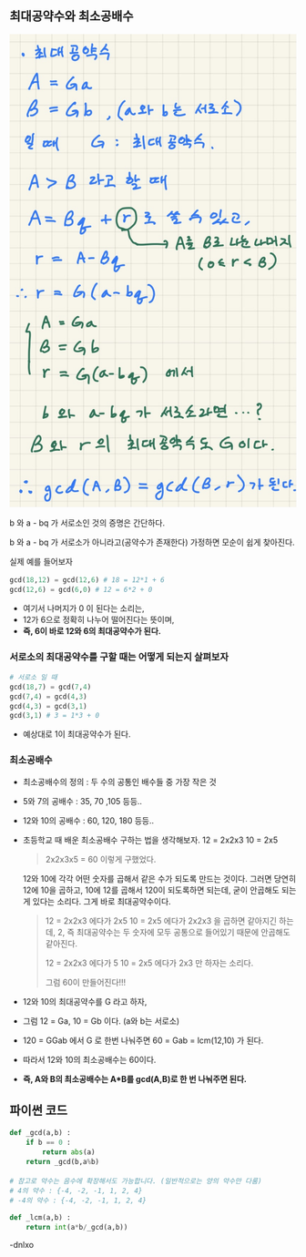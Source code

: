 ## 최대공약수와 최소공배수

![image-20210602211630252](img\1.png)

b 와 a - bq 가 서로소인 것의 증명은 간단하다.

b 와 a - bq 가 서로소가 아니라고(공약수가 존재한다) 가정하면 모순이 쉽게 찾아진다.

실제 예를 들어보자

```python
gcd(18,12) = gcd(12,6) # 18 = 12*1 + 6
gcd(12,6) = gcd(6,0) # 12 = 6*2 + 0
```

- 여기서 나머지가 0 이 된다는 소리는,
- 12가 6으로 정확히 나누어 떨어진다는 뜻이며,
- **즉, 6이 바로 12와 6의 최대공약수가 된다.**



### 서로소의 최대공약수를 구할 때는 어떻게 되는지 살펴보자

```python
# 서로소 일 때
gcd(18,7) = gcd(7,4)
gcd(7,4) = gcd(4,3)
gcd(4,3) = gcd(3,1)
gcd(3,1) # 3 = 1*3 + 0
```

- 예상대로 1이 최대공약수가 된다.



### 최소공배수

- 최소공배수의 정의 : 두 수의 공통인 배수들 중 가장 작은 것
- 5와 7의 공배수 : 35, 70 ,105 등등..
- 12와 10의 공배수 : 60, 120, 180 등등..



- 초등학교 때 배운 최소공배수 구하는 법을 생각해보자.
  12 = 2x2x3
  10 = 2x5

  > 2x2x3x5 = 60 이렇게 구했었다.

  12와 10에 각각 어떤 숫자를 곱해서 같은 수가 되도록 만드는 것이다. 
  그러면 당연히 12에 10을 곱하고, 10에 12를 곱해서 120이 되도록하면 되는데,
  굳이 안곱해도 되는게 있다는 소리다. 그게 바로 최대공약수이다.

  > 12 = 2x2x3 에다가 2x5
  > 10 = 2x5 에다가 2x2x3
  > 을 곱하면 같아지긴 하는데, 2, 즉 최대공약수는 두 숫자에 모두 공통으로 들어있기 때문에 안곱해도 같아진다.
  >
  > 12 = 2x2x3 에다가 5
  > 10 = 2x5 에다가 2x3
  > 만 하자는 소리다.
  >
  > 그럼 60이 만들어진다!!!

  

- 12와 10의 최대공약수를 G 라고 하자,

- 그럼 12 = Ga, 10 = Gb 이다. (a와 b는 서로소)

- 120 = GGab 에서 G 로 한번 나눠주면 60 = Gab = lcm(12,10) 가 된다.

- 따라서 12와 10의 최소공배수는 60이다.

- **즉, A와 B의 최소공배수는 A*B를 gcd(A,B)로 한 번 나눠주면 된다.**



## 파이썬 코드

```python
def _gcd(a,b) :
    if b == 0 :
        return abs(a)
    return _gcd(b,a%b)

# 참고로 약수는 음수에 확장해서도 가능합니다. (일반적으로는 양의 약수만 다룸)
# 4의 약수 : {-4, -2, -1, 1, 2, 4}
# -4의 약수 : {-4, -2, -1, 1, 2, 4}
```

```python
def _lcm(a,b) :
    return int(a*b/_gcd(a,b))
```

-dnlxo
